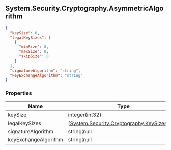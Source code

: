 
<h2 id="tocS_System.Security.Cryptography.AsymmetricAlgorithm">System.Security.Cryptography.AsymmetricAlgorithm</h2>

<a id="schemasystem.security.cryptography.asymmetricalgorithm"></a>
<a id="schema_System.Security.Cryptography.AsymmetricAlgorithm"></a>
<a id="tocSsystem.security.cryptography.asymmetricalgorithm"></a>
<a id="tocssystem.security.cryptography.asymmetricalgorithm"></a>

```json
{
  "keySize": 0,
  "legalKeySizes": [
    {
      "minSize": 0,
      "maxSize": 0,
      "skipSize": 0
    }
  ],
  "signatureAlgorithm": "string",
  "keyExchangeAlgorithm": "string"
}

```

### Properties

|Name|Type|Required|Restrictions|Description|
|---|---|---|---|---|
|keySize|integer(int32)|false|none|none|
|legalKeySizes|[[System.Security.Cryptography.KeySizes](../Models/system.security.cryptography.keysizes.md)]¦null|false|read-only|none|
|signatureAlgorithm|string¦null|false|read-only|none|
|keyExchangeAlgorithm|string¦null|false|read-only|none|


